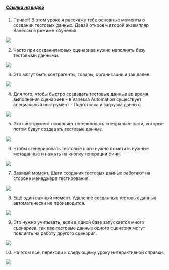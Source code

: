 ﻿##### [Ссылка на видео](https://youtu.be/Mf4PRkkxBZc)

001. Привет! В этом уроке я расскажу тебе основные моменты о создании тестовых данных. Давай откроем второй экземпляр Ванессы в режиме обучения.

![](https://vanessa-files.do.bit-erp.ru/Doc/1.2.040.1/MD/Глава07/images/000_СозданиеТестовыхДанныхОбзор.png)

002. Часто при создании новых сценариев нужно наполнять базу тестовыми данными.

![](https://vanessa-files.do.bit-erp.ru/Doc/1.2.040.1/MD/Глава07/images/001_СозданиеТестовыхДанныхОбзор.png)

003. Это могут быть контрагенты, товары, организации и так далее.

![](https://vanessa-files.do.bit-erp.ru/Doc/1.2.040.1/MD/Глава07/images/002_СозданиеТестовыхДанныхОбзор.png)

004. Для того, чтобы быстро создавать тестовые данные во время выполнения сценариев - в Vanessa Automation существует специальный инструмент - Подготовка и загрузка данных.

![](https://vanessa-files.do.bit-erp.ru/Doc/1.2.040.1/MD/Глава07/images/008_СозданиеТестовыхДанныхОбзор.png)

005. Этот инструмент позволяет генерировать специальне шаги, которые потом будут создавать тестовые данные.

![](https://vanessa-files.do.bit-erp.ru/Doc/1.2.040.1/MD/Глава07/images/013_СозданиеТестовыхДанныхОбзор.png)

006. Чтобы сгенерировать тестовые шаги нужно пометить нужные метаданные и нажать на кнопку генерации фичи.

![](https://vanessa-files.do.bit-erp.ru/Doc/1.2.040.1/MD/Глава07/images/014_СозданиеТестовыхДанныхОбзор.png)

007. Важный момент. Шаги создания тестовых данных работают на стороне менеджера тестирования.

![](https://vanessa-files.do.bit-erp.ru/Doc/1.2.040.1/MD/Глава07/images/015_СозданиеТестовыхДанныхОбзор.png)

008. Ещё один важный момент. Удаление созданных тестовых данных автоматически не производится.

![](https://vanessa-files.do.bit-erp.ru/Doc/1.2.040.1/MD/Глава07/images/016_СозданиеТестовыхДанныхОбзор.png)

009. Это нужно учитывать, если в одной базе запускается много сценариев, так как тестовые данные одного сценария могут повлиять на работу другого сценария.

![](https://vanessa-files.do.bit-erp.ru/Doc/1.2.040.1/MD/Глава07/images/017_СозданиеТестовыхДанныхОбзор.png)

010. На этом всё, переходи к следующему уроку интерактивной справки.

![](https://vanessa-files.do.bit-erp.ru/Doc/1.2.040.1/MD/Глава07/images/018_СозданиеТестовыхДанныхОбзор.png)

